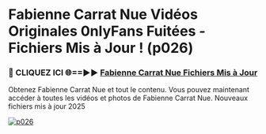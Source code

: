 # Fabienne Carrat Nue Vidéos Originales 0nlyFans Fuitées - Fichiers Mis à Jour ! (p026)

<h3>🔴 CLIQUEZ ICI 🌐==►► <a href="https://tinyurl.com/2pmr4ezf" rel="nofollow">Fabienne Carrat Nue Fichiers Mis à Jour</a></h3>

Obtenez Fabienne Carrat Nue et tout le contenu. Vous pouvez maintenant accéder à toutes les vidéos et photos de Fabienne Carrat Nue. Nouveaux fichiers mis à jour 2025

[![p026](https://i.imgur.com/6SNvagu.gif)](https://tinyurl.com/2pmr4ezf)
